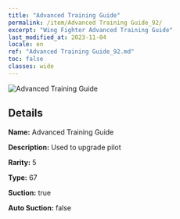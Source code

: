 ```yaml
---
title: "Advanced Training Guide"
permalink: /item/Advanced Training Guide_92/
excerpt: "Wing Fighter Advanced Training Guide"
last_modified_at: 2023-11-04
locale: en
ref: "Advanced Training Guide_92.md"
toc: false
classes: wide
---
```



 ![Advanced Training Guide](/images/item/Advanced_Training_Guide_p.png)



## Details

 **Name:** Advanced Training Guide 

 **Description:** Used to upgrade pilot

 **Rarity:** 5 

 **Type:** 67 

 **Suction:** true 

 **Auto Suction:** false 


